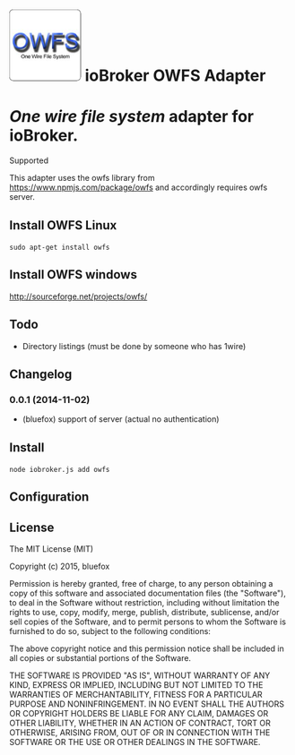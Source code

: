 ![Logo](admin/owfs.png)
ioBroker OWFS Adapter
==============

# *One wire file system* adapter for ioBroker.

Supported

This adapter uses the owfs library from https://www.npmjs.com/package/owfs and accordingly requires owfs server.

## Install OWFS Linux
```sudo apt-get install owfs```

## Install OWFS windows
http://sourceforge.net/projects/owfs/

## Todo
* Directory listings (must be done by someone who has 1wire)

## Changelog

### 0.0.1 (2014-11-02)
* (bluefox) support of server (actual no authentication)

## Install

```node iobroker.js add owfs```

## Configuration

## License

The MIT License (MIT)

Copyright (c) 2015, bluefox

Permission is hereby granted, free of charge, to any person obtaining a copy
of this software and associated documentation files (the "Software"), to deal
in the Software without restriction, including without limitation the rights
to use, copy, modify, merge, publish, distribute, sublicense, and/or sell
copies of the Software, and to permit persons to whom the Software is
furnished to do so, subject to the following conditions:

The above copyright notice and this permission notice shall be included in
all copies or substantial portions of the Software.

THE SOFTWARE IS PROVIDED "AS IS", WITHOUT WARRANTY OF ANY KIND, EXPRESS OR
IMPLIED, INCLUDING BUT NOT LIMITED TO THE WARRANTIES OF MERCHANTABILITY,
FITNESS FOR A PARTICULAR PURPOSE AND NONINFRINGEMENT. IN NO EVENT SHALL THE
AUTHORS OR COPYRIGHT HOLDERS BE LIABLE FOR ANY CLAIM, DAMAGES OR OTHER
LIABILITY, WHETHER IN AN ACTION OF CONTRACT, TORT OR OTHERWISE, ARISING FROM,
OUT OF OR IN CONNECTION WITH THE SOFTWARE OR THE USE OR OTHER DEALINGS IN
THE SOFTWARE.
